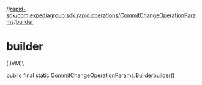 //[rapid-sdk](../../../index.md)/[com.expediagroup.sdk.rapid.operations](../index.md)/[CommitChangeOperationParams](index.md)/[builder](builder.md)

# builder

[JVM]\

public final static [CommitChangeOperationParams.Builder](-builder/index.md)[builder](builder.md)()
